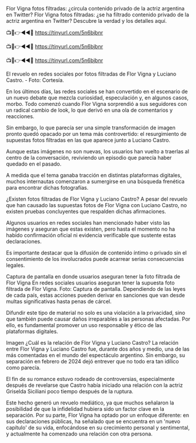 Flor Vigna fotos filtradas: ¿circula contenido privado de la actriz argentina en Twitter?
Flor Vigna fotos filtradas: ¿se ha filtrado contenido privado de la actriz argentina en Twitter? Descubre la verdad y los detalles aquí.

📺📱👉◄◄🔴  https://tinyurl.com/5n6bjbnr

📺📱👉◄◄🔴  https://tinyurl.com/5n6bjbnr

📺📱👉◄◄🔴  https://tinyurl.com/5n6bjbnr

El revuelo en redes sociales por fotos filtradas de Flor Vigna y Luciano Castro. - Foto: Cortesía.

En los últimos días, las redes sociales se han convertido en el escenario de un nuevo debate que mezcla curiosidad, especulación y, en algunos casos, morbo. Todo comenzó cuando Flor Vigna sorprendió a sus seguidores con un radical cambio de look, lo que derivó en una ola de comentarios y reacciones.

Sin embargo, lo que parecía ser una simple transformación de imagen pronto quedó opacado por un tema más controvertido: el resurgimiento de supuestas fotos filtradas en las que aparece junto a Luciano Castro.

Aunque estas imágenes no son nuevas, los usuarios han vuelto a traerlas al centro de la conversación, reviviendo un episodio que parecía haber quedado en el pasado.


A medida que el tema ganaba tracción en distintas plataformas digitales, muchos internautas comenzaron a sumergirse en una búsqueda frenética para encontrar dichas fotografías.

¿Existen fotos filtradas de Flor Vigna y Luciano Castro?
A pesar del revuelo que han causado las supuestas fotos de Flor Vigna con Luciano Castro, no existen pruebas concluyentes que respalden dichas afirmaciones.

Algunos usuarios en redes sociales han mencionado haber visto las imágenes y aseguran que estas existen, pero hasta el momento no ha habido confirmación oficial ni evidencia verificable que sustente estas declaraciones.

Es importante destacar que la difusión de contenido íntimo o privado sin el consentimiento de los involucrados puede acarrear serias consecuencias legales.

Captura de pantalla en donde usuarios aseguran tener la foto filtrada de Flor Vigna 
En redes sociales usuarios aseguran tener la supuesta foto filtrada de Flor Vigna. Foto: Captura de pantalla.
Dependiendo de las leyes de cada país, estas acciones pueden derivar en sanciones que van desde multas significativas hasta penas de cárcel.

Difundir este tipo de material no solo es una violación a la privacidad, sino que también puede causar daños irreparables a las personas afectadas. Por ello, es fundamental promover un uso responsable y ético de las plataformas digitales.

Imagen
¿Cuál es la relación de Flor Vigna y Luciano Castro?
La relación entre Flor Vigna y Luciano Castro fue, durante dos años y medio, una de las más comentadas en el mundo del espectáculo argentino. Sin embargo, su separación en febrero de 2024 dejó entrever que no todo era tan idílico como parecía.

El fin de su romance estuvo rodeado de controversias, especialmente después de revelarse que Castro había iniciado una relación con la actriz Griselda Siciliani poco tiempo después de la ruptura.

Este hecho generó un revuelo mediático, ya que muchos señalaron la posibilidad de que la infidelidad hubiera sido un factor clave en la separación. Por su parte, Flor Vigna ha optado por un enfoque diferente: en sus declaraciones públicas, ha señalado que se encuentra en un 'nuevo capítulo' de su vida, enfocándose en su crecimiento personal y sentimental, y actualmente ha comenzado una relación con otra persona.
